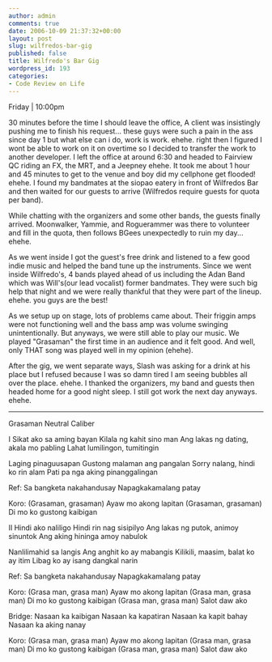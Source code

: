 ```yaml
---
author: admin
comments: true
date: 2006-10-09 21:37:32+00:00
layout: post
slug: wilfredos-bar-gig
published: false
title: Wilfredo's Bar Gig
wordpress_id: 193
categories:
- Code Review on Life
---
```


Friday | 10:00pm

30 minutes before the time I should leave the office, A client was insistingly pushing me to finish his request... these guys were such a pain in the ass since day 1 but what else can i do, work is work. ehehe. right then I figured I wont be able to work on it on overtime so I decided to transfer the work to another developer. I left the office at around 6:30 and headed to Fairview QC riding an FX, the MRT, and a Jeepney ehehe. It took me about 1 hour and 45 minutes to get to the venue and boy did my cellphone get flooded! ehehe. I found my bandmates at the siopao eatery in front of Wilfredos Bar and then waited for our guests to arrive (Wilfredos require guests for quota per band).

While chatting with the organizers and some other bands, the guests finally arrived. Moonwalker, Yammie, and Roguerammer was there to volunteer and fill in the quota, then follows BGees unexpectedly to ruin my day... ehehe.

As we went inside I got the guest's free drink and listened to a few good indie music and helped the band tune up the instruments. Since we went inside Wilfredo's, 4 bands played ahead of us including the Adan Band which was Will's(our lead vocalist) former bandmates. They were such big help that night and we were really thankful that they were part of the lineup. ehehe. you guys are the best!

As we setup up on stage, lots of problems came about. Their friggin amps were not functioning well and the bass amp was volume swinging unintentionally. But anyways, we were still able to play our music. We played "Grasaman" the first time in an audience and it felt good. And well, only THAT song was played well in my opinion (ehehe).

After the gig, we went separate ways, Slash was asking for a drink at his place but I refused because I was so damn tired I am seeing bubbles all over the place. ehehe. I thanked the organizers, my band and guests then headed home for a good night sleep. I still got work the next day anyways. ehehe.

-------------------------


Grasaman
Neutral Caliber

I
Sikat ako sa aming bayan
Kilala ng kahit sino man
Ang lakas ng dating, akala mo pabling
Lahat lumilingon, tumitingin

Laging pinaguusapan
Gustong malaman ang pangalan
Sorry nalang, hindi ko rin alam
Pati pa nga aking pinanggalingan

Ref:
Sa bangketa nakahandusay
Napagkakamalang patay

Koro:
(Grasaman, grasaman) Ayaw mo akong lapitan
(Grasaman, grasaman) Di mo ko gustong kaibigan

II
Hindi ako naliligo
Hindi rin nag sisipilyo
Ang lakas ng putok, animoy sinuntok
Ang aking hininga amoy nabulok

Nanlilimahid sa langis
Ang anghit ko ay mabangis
Kilikili, maasim, balat ko ay itim
Libag ko ay isang dangkal narin

Ref:
Sa bangketa nakahandusay
Napagkakamalang patay

Koro:
(Grasa man, grasa man) Ayaw mo akong lapitan
(Grasa man, grasa man) Di mo ko gustong kaibigan
(Grasa man, grasa man) Salot daw ako

Bridge:
Nasaan ka kaibigan
Nasaan ka kapatiran
Nasaan ka kapit bahay
Nasaan ka aking nanay

Koro:
(Grasa man, grasa man) Ayaw mo akong lapitan
(Grasa man, grasa man) Di mo ko gustong kaibigan
(Grasa man, grasa man) Salot daw ako
